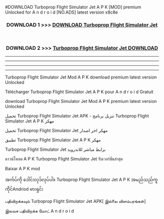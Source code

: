 #DOWNLOAD Turboprop Flight Simulator Jet  A P K [MOD] premium Unlocked for A n d r o i d [NO.ADS] latest version x8c8e



<div align="center">

<h3>DOWNLOAD 1 >>> <a href="https://teeasianyam.web.app?sq=Turboprop Flight Simulator Jet ">DOWNLOAD Turboprop Flight Simulator Jet  </a></h3><br>

<h3>DOWNLOAD 2 >>> <a href="https://teeasianyam.web.app?sq=Turboprop Flight Simulator Jet  ">Turboprop Flight Simulator Jet   DOWNLOAD </a></h3>

</div>


----------------------------------------------------------

----------------------------------------------------------

----------------------------------------------------------

----------------------------------------------------------


Turboprop Flight Simulator Jet   Mod A P K download premium latest version Unlocked

Télécharger Turboprop Flight Simulator Jet   A P K pour A n d r o i d Gratuit

download Turboprop Flight Simulator Jet   Mod A P K premium latest version Unlocked

تحميل Turboprop Flight Simulator Jet   APK - تنزيل برنامج Turboprop Flight Simulator Jet   A P K مهكر

تحميل Turboprop Flight Simulator Jet   مهكر اخر اصدار

تطبيق Turboprop Flight Simulator Jet   A P K مهكر

Turboprop Flight Simulator Jet   برابط مباشر للاندرويد

ดาวน์โหลด A P K Turboprop Flight Simulator Jet   รับเวอร์ชันล่าสุด

Baixar A P K mod

အက်ပ်ကို ဒေါင်းလုဒ်လုပ်ပါ။ Turboprop Flight Simulator Jet   A P K အမည်သည်ကူကိုင်Andriod ဗားရှင်း

பதிவிறக்கவும் Turboprop Flight Simulator Jet   APK[ இல்லை விளம்பரங்கள்] 
 
இலவச பதிவிறக்க மோட் A n d r o i d



